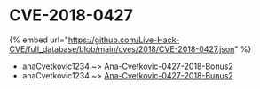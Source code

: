 # CVE-2018-0427
{% embed url="https://github.com/Live-Hack-CVE/full_database/blob/main/cves/2018/CVE-2018-0427.json" %}

* anaCvetkovic1234 ~> [Ana-Cvetkovic-0427-2018-Bonus2](https://www.alice-snow.ru/2018/database/cve-2018-0427/ana-cvetkovic-0427-2018-bonus2-anacvetkovic1234)
* anaCvetkovic1234 ~> [Ana-Cvetkovic-0427-2018-Bunus2](https://www.alice-snow.ru/2018/database/cve-2018-0427/ana-cvetkovic-0427-2018-bunus2-anacvetkovic1234)